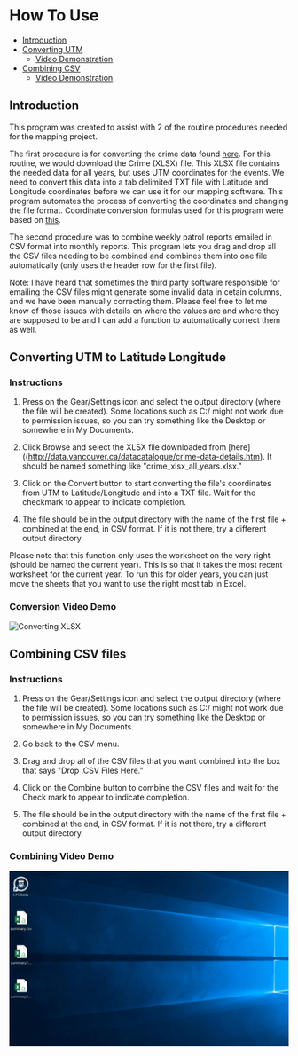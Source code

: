 # How To Use

- [Introduction](#introduction)
- [Converting UTM](#converting-utm-to-latitude-longitude)
	- [Video Demonstration](#conversion-video-demo)
- [Combining CSV](#combining-csv-files)
	- [Video Demonstration](combining-video-demo)

## Introduction

This program was created to assist with 2 of the routine procedures needed for the mapping project. 

The first procedure is for converting the crime data found [here](http://data.vancouver.ca/datacatalogue/crime-data-details.htm). For this routine, we would download the Crime (XLSX) file. This XLSX file contains the needed data for all years, but uses UTM coordinates for the events. We need to convert this data into a tab delimited TXT file with Latitude and Longitude coordinates before we can use it for our mapping software. This program automates the process of converting the coordinates and changing the file format. Coordinate conversion formulas used for this program were based on [this](https://github.com/Berico-Technologies/Geo-Coordinate-Conversion-Java). 

The second procedure was to combine weekly patrol reports emailed in CSV format into monthly reports. This program lets you drag and drop all the CSV files needing to be combined and combines them into one file automatically (only uses the header row for the first file). 

Note: I have heard that sometimes the third party software responsible for emailing the CSV files might generate some invalid data in cetain columns, and we have been manually correcting them. Please feel free to let me know of those issues with details on where the values are and where they are supposed to be and I can add a function to automatically correct them as well. 

## Converting UTM to Latitude Longitude

### Instructions

1. Press on the Gear/Settings icon and select the output directory (where the file will be created). Some locations such as C:/ might not work due to permission issues, so you can try something like the Desktop or somewhere in My Documents. 

2. Click Browse and select the XLSX file downloaded from [here]((http://data.vancouver.ca/datacatalogue/crime-data-details.htm). It should be named something like "crime_xlsx_all_years.xlsx." 

3. Click on the Convert button to start converting the file's coordinates from UTM to Latitude/Longitude and into a TXT file. Wait for the checkmark to appear to indicate completion. 

4. The file should be in the output directory with the name of the first file + combined at the end, in CSV format. If it is not there, try a different output directory. 

Please note that this function only uses the worksheet on the very right (should be named the current year). This is so that it takes the most recent worksheet for the current year. To run this for older years, you can just move the sheets that you want to use the right most tab in Excel. 

### Conversion Video Demo

![Converting XLSX](https://github.com/mt9304/CPCTools/blob/master/other/convert.gif)

## Combining CSV files

### Instructions

1. Press on the Gear/Settings icon and select the output directory (where the file will be created). Some locations such as C:/ might not work due to permission issues, so you can try something like the Desktop or somewhere in My Documents. 

2. Go back to the CSV menu. 

3. Drag and drop all of the CSV files that you want combined into the box that says "Drop .CSV Files Here." 

4. Click on the Combine button to combine the CSV files and wait for the Check mark to appear to indicate completion. 

5. The file should be in the output directory with the name of the first file + combined at the end, in CSV format. If it is not there, try a different output directory. 

### Combining Video Demo

![Combining CSV](https://github.com/mt9304/CPCTools/blob/master/other/combine.gif)
